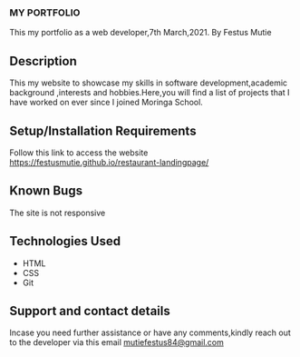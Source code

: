 ### MY PORTFOLIO
This my portfolio as a web developer,7th March,2021.
By Festus Mutie
## Description
This my website to showcase my skills in software development,academic background ,interests and hobbies.Here,you will find a list of projects that I have worked on ever since I joined Moringa School.

## Setup/Installation Requirements
Follow this link to access the website https://festusmutie.github.io/restaurant-landingpage/

## Known Bugs
The site is not responsive

## Technologies Used
* HTML
* CSS
* Git
## Support and contact details
Incase you need further assistance or have any comments,kindly reach out to the developer via this email mutiefestus84@gmail.com

